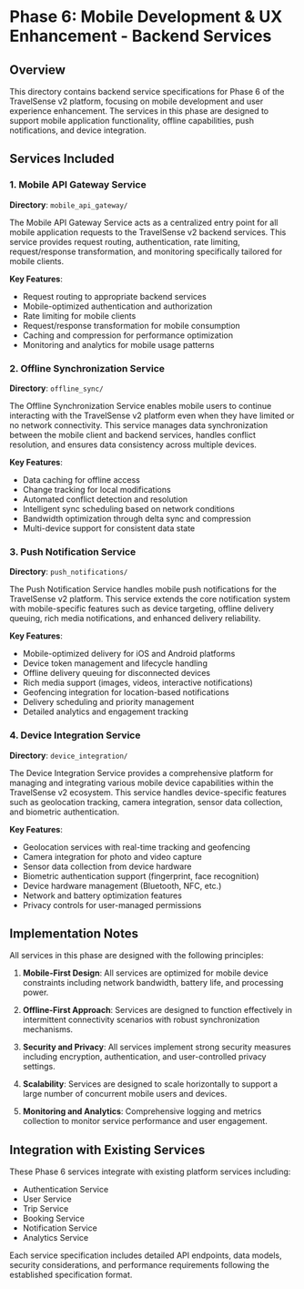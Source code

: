 # Phase 6: Mobile Development & UX Enhancement - Backend Services

## Overview
This directory contains backend service specifications for Phase 6 of the TravelSense v2 platform, focusing on mobile development and user experience enhancement. The services in this phase are designed to support mobile application functionality, offline capabilities, push notifications, and device integration.

## Services Included

### 1. Mobile API Gateway Service
**Directory**: `mobile_api_gateway/`

The Mobile API Gateway Service acts as a centralized entry point for all mobile application requests to the TravelSense v2 backend services. This service provides request routing, authentication, rate limiting, request/response transformation, and monitoring specifically tailored for mobile clients.

**Key Features**:
- Request routing to appropriate backend services
- Mobile-optimized authentication and authorization
- Rate limiting for mobile clients
- Request/response transformation for mobile consumption
- Caching and compression for performance optimization
- Monitoring and analytics for mobile usage patterns

### 2. Offline Synchronization Service
**Directory**: `offline_sync/`

The Offline Synchronization Service enables mobile users to continue interacting with the TravelSense v2 platform even when they have limited or no network connectivity. This service manages data synchronization between the mobile client and backend services, handles conflict resolution, and ensures data consistency across multiple devices.

**Key Features**:
- Data caching for offline access
- Change tracking for local modifications
- Automated conflict detection and resolution
- Intelligent sync scheduling based on network conditions
- Bandwidth optimization through delta sync and compression
- Multi-device support for consistent data state

### 3. Push Notification Service
**Directory**: `push_notifications/`

The Push Notification Service handles mobile push notifications for the TravelSense v2 platform. This service extends the core notification system with mobile-specific features such as device targeting, offline delivery queuing, rich media notifications, and enhanced delivery reliability.

**Key Features**:
- Mobile-optimized delivery for iOS and Android platforms
- Device token management and lifecycle handling
- Offline delivery queuing for disconnected devices
- Rich media support (images, videos, interactive notifications)
- Geofencing integration for location-based notifications
- Delivery scheduling and priority management
- Detailed analytics and engagement tracking

### 4. Device Integration Service
**Directory**: `device_integration/`

The Device Integration Service provides a comprehensive platform for managing and integrating various mobile device capabilities within the TravelSense v2 ecosystem. This service handles device-specific features such as geolocation tracking, camera integration, sensor data collection, and biometric authentication.

**Key Features**:
- Geolocation services with real-time tracking and geofencing
- Camera integration for photo and video capture
- Sensor data collection from device hardware
- Biometric authentication support (fingerprint, face recognition)
- Device hardware management (Bluetooth, NFC, etc.)
- Network and battery optimization features
- Privacy controls for user-managed permissions

## Implementation Notes

All services in this phase are designed with the following principles:

1. **Mobile-First Design**: All services are optimized for mobile device constraints including network bandwidth, battery life, and processing power.

2. **Offline-First Approach**: Services are designed to function effectively in intermittent connectivity scenarios with robust synchronization mechanisms.

3. **Security and Privacy**: All services implement strong security measures including encryption, authentication, and user-controlled privacy settings.

4. **Scalability**: Services are designed to scale horizontally to support a large number of concurrent mobile users and devices.

5. **Monitoring and Analytics**: Comprehensive logging and metrics collection to monitor service performance and user engagement.

## Integration with Existing Services

These Phase 6 services integrate with existing platform services including:
- Authentication Service
- User Service
- Trip Service
- Booking Service
- Notification Service
- Analytics Service

Each service specification includes detailed API endpoints, data models, security considerations, and performance requirements following the established specification format.